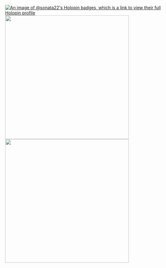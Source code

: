 <!--
Skills & Tools
```
Frontend: JavaScript, TypeScript, HTML, CSS, Sass, React, Redux, Node.js, Material UI
Backend: C++, JavaScript, TypeScript, Node.js
DevOps: Bash, Git, Docker, GitHub, Gerrit, Jenkins, Azure DevOps
Testing: Jira, Zephyr for Jira, YouTrack, TestRail, Postman, Talend API Tester, VS Code REST Client, Wireshark, Chrome Dev Tools, Confluence
Test Automation: CppUTest, Robocorp, Jest, Selenium
Databases: MongoDb, Mongoose, DBeaver, Microsoft Access, SQL
Other: Markdown, Lodash, Figma, Photoshop, Mermaid, FileMerge, Putty
Basic Knowledge: Python, Java, AWS
SDLC Models: Scrum, Kanban
Operating Systems: Linux, Windows, MacOS, iOS
``` 

<h3 align="center">Here are several examples of my works</h3>

<p align="center">
	NFT Component Card: 
	<a href="https://sonata22.github.io/nft-preview-card-component/" target="_blank">Demo</a> |
	<a href="https://github.com/sonata22/nft-preview-card-component" target="_blank">Repo</a>
	<br>
	Shopping Cart Application:
	<a href="https://bof-frontend-project-advanced-qpdtga5gj-sonata22.vercel.app/" target="_blank">Demo</a> |
	<a href="https://github.com/sonata22/BOF-frontend-advanced-project" target="_blank">Repo</a>
	<br>
	Phonebook Application:
	<a href="https://fullstack-part3-phonebook-piz7.onrender.com/" target="_blank">Demo</a> |
	<a href="https://github.com/sonata22/FullStack_part3?tab=readme-ov-file" target="_blank">Repo</a>
</p>
-->


<!--
Links:

[<img src="https://pbs.twimg.com/profile_images/1114446136302084096/BIu19jPP_400x400.png" width="30"/>](https://cssbattle.dev/player/sonata22)
[<img src="https://www.hackerrank.com/wp-content/uploads/2020/05/hackerrank_cursor_favicon_480px-150x150.png" width="30"/>](https://www.hackerrank.com/profile/nataliia_sosnov1)
[<img src="https://assets.leetcode.com/static_assets/public/icons/favicon-32x32.png" width="30"/>](https://leetcode.com/u/sonata22/)
[<img src="https://tryhackme-images.s3.amazonaws.com/user-avatars/b2ba8993f18937bb82ee2f3f60a32673.png" width="30"/>](https://tryhackme.com/r/p/sonata22)
[<img src="https://www.codewars.com/packs/assets/logo.f607a0fb.svg" width="30"/>](https://www.codewars.com/users/sonata22)
[<img src="https://academy.hackthebox.com/images/new-logo-htb.svg" width="30"/>](https://app.hackthebox.com/profile/2049263)
[<img src="https://www.svgrepo.com/show/349323/codepen.svg" width="30"/>](https://codepen.io/sonata22)
-->

[![An image of @sonata22's Holopin badges, which is a link to view their full Holopin profile](https://holopin.me/sonata22)](https://holopin.io/@sonata22)
<a href="https://github.com/anuraghazra/github-readme-stats">
  <img width=400 align="center" src="https://github-readme-stats.vercel.app/api?username=sonata22&rank_icon=github&theme=dark&show_icons=true&hide_border=true&count_private=true&show=reviews,discussions_started,discussions_answered,prs_merged,prs_merged_percentage" />
</a>
<a href="https://github.com/anuraghazra/github-readme-stats">
  <img width=400 align="center" src="https://github-readme-stats.vercel.app/api/wakatime?username=sonata22&theme=dark" />
</a>

